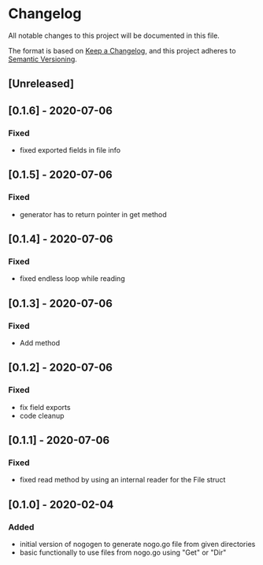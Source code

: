 # Changelog
All notable changes to this project will be documented in this file.

The format is based on [Keep a Changelog](https://keepachangelog.com/en/1.0.0/),
and this project adheres to [Semantic Versioning](https://semver.org/spec/v2.0.0.html).

## [Unreleased]

## [0.1.6] - 2020-07-06
### Fixed
* fixed exported fields in file info

## [0.1.5] - 2020-07-06
### Fixed
* generator has to return pointer in get method

## [0.1.4] - 2020-07-06
### Fixed
* fixed endless loop while reading

## [0.1.3] - 2020-07-06
### Fixed
* Add method

## [0.1.2] - 2020-07-06
### Fixed
* fix field exports
* code cleanup

## [0.1.1] - 2020-07-06
### Fixed
* fixed read method by using an internal reader for the File struct

## [0.1.0] - 2020-02-04
### Added
* initial version of nogogen to generate nogo.go file from given directories
* basic functionally to use files from nogo.go using "Get" or "Dir"